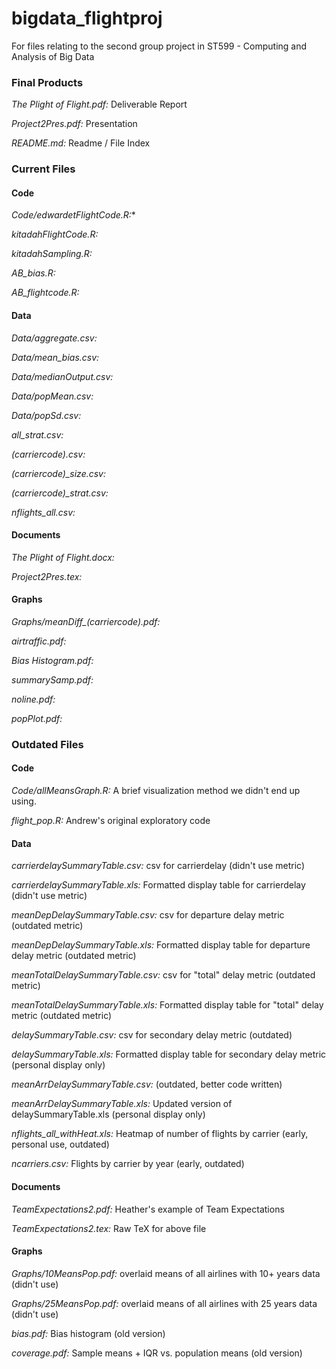 bigdata_flightproj
==================

For files relating to the second group project in ST599 - Computing and Analysis of Big Data

### Final Products
*The Plight of Flight.pdf:* Deliverable Report

*Project2Pres.pdf:* Presentation

*README.md:* Readme / File Index

### Current Files
#### Code

*Code/edwardetFlightCode.R:**

*kitadahFlightCode.R:*

*kitadahSampling.R:*

*AB_bias.R:*

*AB_flightcode.R:*

#### Data

*Data/aggregate.csv:*

*Data/mean_bias.csv:*

*Data/medianOutput.csv:*

*Data/popMean.csv:*

*Data/popSd.csv:*

*all_strat.csv:*

*(carriercode).csv:*

*(carriercode)_size.csv:*

*(carriercode)_strat.csv:*

*nflights_all.csv:*

#### Documents
*The Plight of Flight.docx:*

*Project2Pres.tex:*

#### Graphs
*Graphs/meanDiff_(carriercode).pdf:*

*airtraffic.pdf:*

*Bias Histogram.pdf:*

*summarySamp.pdf:*

*noline.pdf:*

*popPlot.pdf:*

### Outdated Files
#### Code
*Code/allMeansGraph.R:* A brief visualization method we didn't end up using.

*flight_pop.R:* Andrew's original exploratory code

#### Data
*carrierdelaySummaryTable.csv:* csv for carrierdelay (didn't use metric)

*carrierdelaySummaryTable.xls:* Formatted display table for carrierdelay (didn't use metric)

*meanDepDelaySummaryTable.csv:* csv for departure delay metric (outdated metric)

*meanDepDelaySummaryTable.xls:* Formatted display table for departure delay metric (outdated metric)

*meanTotalDelaySummaryTable.csv:* csv for "total" delay metric (outdated metric)

*meanTotalDelaySummaryTable.xls:* Formatted display table for "total" delay metric (outdated metric)

*delaySummaryTable.csv:* csv for secondary delay metric (outdated)

*delaySummaryTable.xls:* Formatted display table for secondary delay metric (personal display only)

*meanArrDelaySummaryTable.csv:* (outdated, better code written)

*meanArrDelaySummaryTable.xls:* Updated version of delaySummaryTable.xls (personal display only)

*nflights_all_withHeat.xls:* Heatmap of number of flights by carrier (early, personal use, outdated)

*ncarriers.csv:* Flights by carrier by year (early, outdated)

#### Documents
*TeamExpectations2.pdf:* Heather's example of Team Expectations

*TeamExpectations2.tex:* Raw TeX for above file
	

#### Graphs
*Graphs/10MeansPop.pdf:* overlaid means of all airlines with 10+ years data (didn't use)

*Graphs/25MeansPop.pdf:* overlaid means of all airlines with 25 years data (didn't use)

*bias.pdf:* Bias histogram (old version)

*coverage.pdf:* Sample means + IQR vs. population means (old version)
